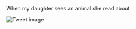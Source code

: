 When my daughter sees an animal she read about


![Tweet image](/assets/crosspoast/GH9GGr-a8AAB_KM.jpg)

